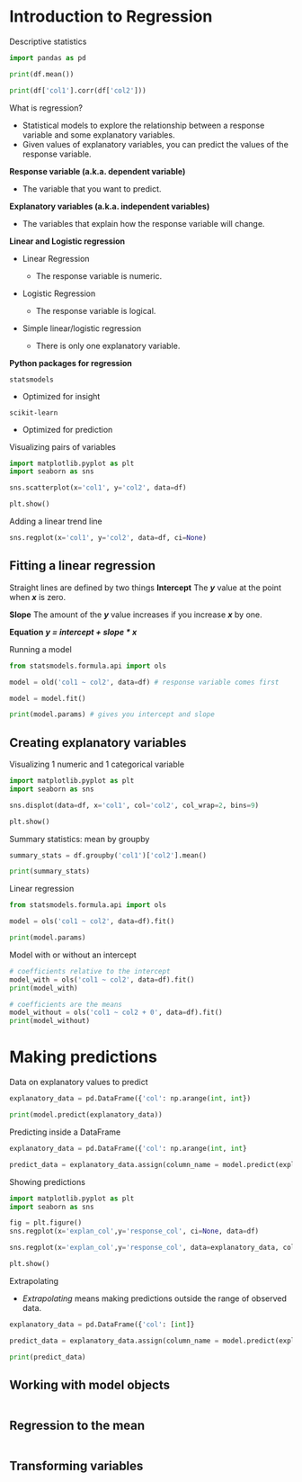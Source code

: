 # Introduction to Regression

Descriptive statistics
```python
import pandas as pd

print(df.mean())

print(df['col1'].corr(df['col2']))
```

What is regression?
- Statistical models to explore the relationship between a response variable and some explanatory variables.
- Given values of explanatory variables, you can predict the values of the response variable.

**Response variable (a.k.a. dependent variable)**
- The variable that you want to predict.

**Explanatory variables (a.k.a. independent variables)**
- The variables that explain how the response variable will change.

**Linear and Logistic regression**
- Linear Regression
  - The response variable is numeric.

- Logistic Regression
  - The response variable is logical.

- Simple linear/logistic regression
  - There is only one explanatory variable.
 
**Python packages for regression**

`statsmodels`
- Optimized for insight

`scikit-learn`
- Optimized for prediction

Visualizing pairs of variables
```python
import matplotlib.pyplot as plt
import seaborn as sns

sns.scatterplot(x='col1', y='col2', data=df)

plt.show()
```
Adding a linear trend line
```python
sns.regplot(x='col1', y='col2', data=df, ci=None)
```

## Fitting a linear regression

Straight lines are defined by two things
**Intercept**
The ***y*** value at the point when ***x*** is zero.

**Slope**
The amount of the ***y*** value increases if you increase ***x*** by one.

**Equation**
***y = intercept + slope * x***

Running a model
```python
from statsmodels.formula.api import ols

model = old('col1 ~ col2', data=df) # response variable comes first

model = model.fit()

print(model.params) # gives you intercept and slope
```

## Creating explanatory variables

Visualizing 1 numeric and 1 categorical variable
```python
import matplotlib.pyplot as plt
import seaborn as sns

sns.displot(data=df, x='col1', col='col2', col_wrap=2, bins=9)

plt.show()
```

Summary statistics: mean by groupby
```python
summary_stats = df.groupby('col1')['col2'].mean()

print(summary_stats)
```

Linear regression
```python
from statsmodels.formula.api import ols

model = ols('col1 ~ col2', data=df).fit()

print(model.params)
```

Model with or without an intercept
```python
# coefficients relative to the intercept
model_with = ols('col1 ~ col2', data=df).fit()
print(model_with)

# coefficients are the means
model_without = ols('col1 ~ col2 + 0', data=df).fit()
print(model_without)

```

# Making predictions

Data on explanatory values to predict
```python
explanatory_data = pd.DataFrame({'col': np.arange(int, int})

print(model.predict(explanatory_data))
```
Predicting inside a DataFrame
```python
explanatory_data = pd.DataFrame({'col': np.arange(int, int}

predict_data = explanatory_data.assign(column_name = model.predict(explanatory_data))
```
Showing predictions
```python
import matplotlib.pyplot as plt
import seaborn as sns

fig = plt.figure()
sns.regplot(x='explan_col',y='response_col', ci=None, data=df)

sns.regplot(x='explan_col',y='response_col', data=explanatory_data, color='red', marker='s')

plt.show()
```
Extrapolating
- *Extrapolating* means making predictions outside the range of observed data.
```python
explanatory_data = pd.DataFrame({'col': [int]}

predict_data = explanatory_data.assign(column_name = model.predict(explanatory_data))

print(predict_data)
```

## Working with model objects

```python

```

## Regression to the mean

```python

```

## Transforming variables

```python

```
